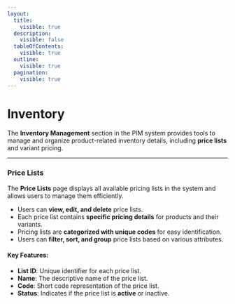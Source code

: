 ```yaml
---
layout:
  title:
    visible: true
  description:
    visible: false
  tableOfContents:
    visible: true
  outline:
    visible: true
  pagination:
    visible: true
---
```


# Inventory

The **Inventory Management** section in the PIM system provides tools to manage and organize product-related inventory details, including **price lists** and variant pricing.

***

### **Price Lists**

The **Price Lists** page displays all available pricing lists in the system and allows users to manage them efficiently.

* Users can **view, edit, and delete** price lists.
* Each price list contains **specific pricing details** for products and their variants.
* Pricing lists are **categorized with unique codes** for easy identification.
* Users can **filter, sort, and group** price lists based on various attributes.

#### **Key Features:**

* **List ID**: Unique identifier for each price list.
* **Name**: The descriptive name of the price list.
* **Code**: Short code representation of the price list.
* **Status**: Indicates if the price list is **active** or inactive.

